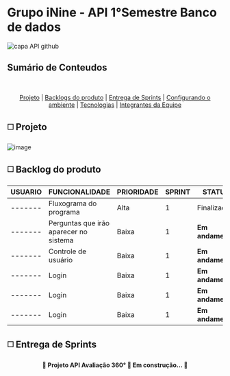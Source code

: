 # Grupo iNine - API 1°Semestre Banco de dados

![capa API github](https://user-images.githubusercontent.com/117841950/227275316-458a96da-ec44-48c8-9f25-ff84fe01f39f.png)

## Sumário de Conteudos 
<br id="topo">
<p align="center">
    <a href="#sobre">Projeto</a>  |
    <a href="#backlogs">Backlogs do produto</a>  |
    <a href="#entrega">Entrega de Sprints</a>  |
    <a href="#configurando">Configurando o ambiente</a>  |
    <a href="#tecnologias">Tecnologias</a>  |
    <a href="#equipe">Integrantes da Equipe</a>
</p>

<span id="sobre">
  
##  :white_medium_square: Projeto
![image](https://user-images.githubusercontent.com/117841950/227311492-1cd27ad9-9c6b-43ba-8ff0-8df8f892f3df.png)

<span id="backlogs">
  
##  :white_medium_square: Backlog do produto

| **USUARIO** |  **FUNCIONALIDADE**  | **PRIORIDADE** | **SPRINT** | **STATUS** |
|-----------------------|-------------------------|---------------------|----------------|-------------------------|
| ------- | Fluxograma do programa | Alta | 1 | Finalizado |
| ------- | Perguntas que irão aparecer no sistema| Baixa | 1 | **Em andamento** |
| ------- | Controle de usuário | Baixa | 1 | **Em andamento** |
| ------- | Login | Baixa | 1 | **Em andamento** |
| ------- | Login | Baixa | 1 | **Em andamento** |
| ------- | Login | Baixa | 1 | **Em andamento** |

##  :white_medium_square: Entrega de Sprints


<h4 align = "center">
    🚧 Projeto API Avaliação 360° 🚀 Em construção... 🚧
</h4>
